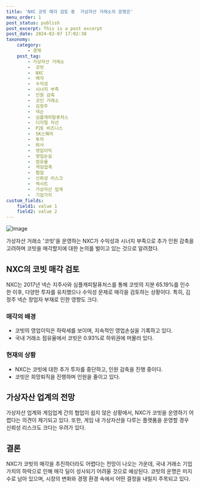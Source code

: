 ```yaml
---
title: 'NXC 코빗 매각 검토 중  가상자산 거래소의 운명은'
menu_order: 1
post_status: publish
post_excerpt: This is a post excerpt
post_date: 2024-02-07 17:02:38
taxonomy:
    category:
        - 경제
    post_tag:
        - 가상자산 거래소
        -  코빗
        -  NXC
        -  매각
        -  수익성
        -  시너지 부족
        -  인원 감축
        -  코인 거래소
        -  김정주
        -  넥슨
        -  심플캐피탈퓨처스
        -  디지털 자산
        -  P2E 비즈니스
        -  SK스퀘어
        -  투자
        -  퇴사
        -  영업이익
        -  영업손실
        -  점유율
        -  게임업계
        -  협업
        -  신뢰성 리스크
        -  엑시트
        -  가상자산 업계
        -  기업가치
custom_fields:
    field1: value 1
    field2: value 2
---
```


![Image](https://imgnews.pstatic.net/image/030/2024/02/07/0003179694_001_20240207142108105.png?type=w647)


가상자산 거래소 '코빗'을 운영하는 NXC가 수익성과 시너지 부족으로 추가 인원 감축을 고려하며 코빗을 매각할지에 대한 논의를 벌이고 있는 것으로 알려졌다.

## NXC의 코빗 매각 검토
NXC는 2017년 넥슨 지주사와 심플캐피탈퓨처스를 통해 코빗의 지분 65.19%를 인수한 이후, 다양한 투자를 유치했으나 수익성 문제로 매각을 검토하는 상황이다. 특히, 김정주 넥슨 창업자 부재로 인한 영향도 크다.

### 매각의 배경
- 코빗의 영업이익은 하락세를 보이며, 지속적인 영업손실을 기록하고 있다.
- 국내 거래소 점유율에서 코빗은 0.93%로 하위권에 머물러 있다.

### 현재의 상황
- NXC는 코빗에 대한 추가 투자를 중단하고, 인원 감축을 진행 중이다.
- 코빗은 희망퇴직을 진행하며 인원을 줄이고 있다.

## 가상자산 업계의 전망
가상자산 업계와 게임업계 간의 협업이 쉽지 않은 상황에서, NXC가 코빗을 운영하기 어렵다는 의견이 제기되고 있다. 또한, 게임 내 가상자산을 다루는 플랫폼을 운영할 경우 신뢰성 리스크도 크다는 우려가 있다.

## 결론
NXC가 코빗의 매각을 추진하더라도 어렵다는 전망이 나오는 가운데, 국내 거래소 기업가치의 하락으로 인해 매각 딜이 성사되기 어려울 것으로 예상된다. 코빗의 운명은 미지수로 남아 있으며, 시장의 변화와 경쟁 환경 속에서 어떤 결정을 내릴지 주목되고 있다.
